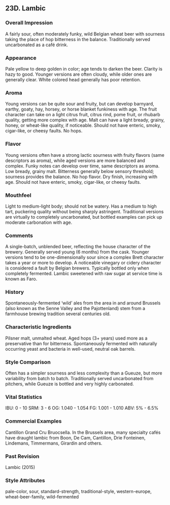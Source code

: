 ## 23D. Lambic

### Overall Impression

A fairly sour, often moderately funky, wild Belgian wheat beer with sourness taking the place of hop bitterness in the balance. Traditionally served uncarbonated as a café drink.

### Appearance

Pale yellow to deep golden in color; age tends to darken the beer. Clarity is hazy to good. Younger versions are often cloudy, while older ones are generally clear. White colored head generally has poor retention.

### Aroma

Young versions can be quite sour and fruity, but can develop barnyard, earthy, goaty, hay, horsey, or horse blanket funkiness with age. The fruit character can take on a light citrus fruit, citrus rind, pome fruit, or rhubarb quality, getting more complex with age. Malt can have a light bready, grainy, honey, or wheat-like quality, if noticeable. Should not have enteric, smoky, cigar-like, or cheesy faults. No hops.

### Flavor

Young versions often have a strong lactic sourness with fruity flavors (same descriptors as aroma), while aged versions are more balanced and complex. Funky notes can develop over time, same descriptors as aroma. Low bready, grainy malt. Bitterness generally below sensory threshold; sourness provides the balance. No hop flavor. Dry finish, increasing with age. Should not have enteric, smoky, cigar-like, or cheesy faults.

### Mouthfeel

Light to medium-light body; should not be watery. Has a medium to high tart, puckering quality without being sharply astringent. Traditional versions are virtually to completely uncarbonated, but bottled examples can pick up moderate carbonation with age.

### Comments

A single-batch, unblended beer, reflecting the house character of the brewery. Generally served young (6 months) from the cask. Younger versions tend to be one-dimensionally sour since a complex Brett character takes a year or more to develop. A noticeable vinegary or cidery character is considered a fault by Belgian brewers. Typically bottled only when completely fermented. Lambic sweetened with raw sugar at service time is known as Faro.

### History

Spontaneously-fermented ‘wild’ ales from the area in and around Brussels (also known as the Senne Valley and the Pajottenland) stem from a farmhouse brewing tradition several centuries old.

### Characteristic Ingredients

Pilsner malt, unmalted wheat. Aged hops (3+ years) used more as a preservative than for bitterness. Spontaneously fermented with naturally occurring yeast and bacteria in well-used, neutral oak barrels.

### Style Comparison

Often has a simpler sourness and less complexity than a Gueuze, but more variability from batch to batch. Traditionally served uncarbonated from pitchers, while Gueuze is bottled and very highly carbonated.

### Vital Statistics

IBU: 0 - 10
SRM: 3 - 6
OG: 1.040 - 1.054
FG: 1.001 - 1.010
ABV: 5% - 6.5%

### Commercial Examples

Cantillon Grand Cru Bruocsella. In the Brussels area, many specialty cafés have draught lambic from Boon, De Cam, Cantillon, Drie Fonteinen, Lindemans, Timmermans, Girardin and others.

### Past Revision

Lambic (2015)

### Style Attributes

pale-color, sour, standard-strength, traditional-style, western-europe, wheat-beer-family, wild-fermented